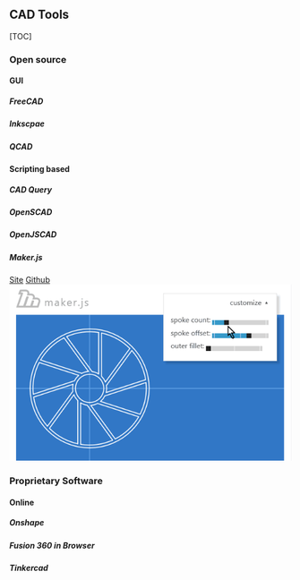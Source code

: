 ## CAD Tools
[TOC]
### Open source 
#### GUI
##### FreeCAD

##### Inkscpae

##### QCAD

#### Scripting based
##### CAD Query

##### OpenSCAD

##### OpenJSCAD

##### Maker.js
[Site](https://maker.js.org/)
[Github](https://github.com/Microsoft/maker.js)
![](images/maker.js.gif)

### Proprietary Software
#### Online
##### Onshape

##### Fusion 360 in Browser

##### Tinkercad

